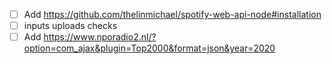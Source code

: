 - [ ] Add https://github.com/thelinmichael/spotify-web-api-node#installation
- [ ] inputs uploads checks
- [ ] Add https://www.nporadio2.nl/?option=com_ajax&plugin=Top2000&format=json&year=2020